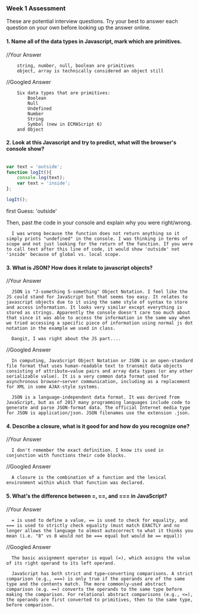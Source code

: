 ### Week 1 Assessment

These are potential interview questions. Try your best to answer each question on your own before looking up the answer online.

#### 1. Name all of the data types in Javascript, mark which are primitives.

  //Your Answer

        string, number, null, boolean are primitives
        object, array is technically considered an object still

  //Googled Answer

        Six data types that are primitives:
            Boolean
            Null
            Undefined
            Number
            String
            Symbol (new in ECMAScript 6)
        and Object


#### 2. Look at this Javascript and try to predict, what will the browser's console show?

``` javascript

var text = 'outside';
function logIt(){
    console.log(text);
    var text = 'inside';
};

logIt();

```

first Guess:
      'outside'

Then, past the code in your console and explain why you were right/wrong.

      I was wrong because the function does not return anything so it simply prints "undefined" in the console. I was thinking in terms of scope and not just looking for the return of the function. If you were to call text after this line of code, it would show 'outside' not 'inside' because of global vs. local scope.

#### 3. What is JSON? How does it relate to javascript objects?

  //Your Answer

      JSON is "J-something S-something" Object Notation. I feel like the JS could stand for JavaScript but that seems too easy. It relates to javascript objects due to it using the same style of syntax to store and access information. It looks very similar except everything is stored as strings. Apparently the console doesn't care too much about that since it was able to access the information in the same way when we tried accessing a specific piece of information using normal js dot notation in the example we used in class.

      Dangit, I was right about the JS part....

  //Googled Answer

      In computing, JavaScript Object Notation or JSON is an open-standard file format that uses human-readable text to transmit data objects consisting of attribute–value pairs and array data types (or any other serializable value). It is a very common data format used for asynchronous browser–server communication, including as a replacement for XML in some AJAX-style systems.

      JSON is a language-independent data format. It was derived from JavaScript, but as of 2017 many programming languages include code to generate and parse JSON-format data. The official Internet media type for JSON is application/json. JSON filenames use the extension .json.

#### 4. Describe a closure, what is it good for and how do you recognize one?

  //Your Answer

      I don't remember the exact definition. I know its used in conjunction with functions their code blocks.

  //Googled Answer
  
      A closure is the combination of a function and the lexical environment within which that function was declared.

#### 5. What's the difference between =, ==, and === in JavaScript?

  //Your Answer

      = is used to define a value, == is used to check for equality, and === is used to strictly check equality (must match EXACTLY and no longer allows the language to almost autocorrect to what it thinks you mean (i.e. "8" vs 8 would not be === equal but would be == equal))

  //Googled Answer

      The basic assignment operator is equal (=), which assigns the value of its right operand to its left operand.

      JavaScript has both strict and type–converting comparisons. A strict comparison (e.g., ===) is only true if the operands are of the same type and the contents match. The more commonly-used abstract comparison (e.g. ==) converts the operands to the same type before making the comparison. For relational abstract comparisons (e.g., <=), the operands are first converted to primitives, then to the same type, before comparison.
